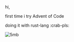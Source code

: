 hi,

first time i try Advent of Code

doing it with rust-lang :crab-pls:

![5mb](https://github.com/LeVuMinhHuy/aoc-2022/assets/36370320/43bd2ca3-3005-4cfe-91d9-b00dc05ca689)
